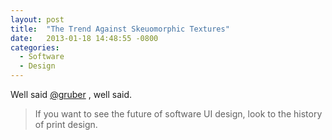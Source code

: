 ```yaml
---
layout: post
title:  "The Trend Against Skeuomorphic Textures"
date:   2013-01-18 14:48:55 -0800
categories:
  - Software
  - Design
---
```


Well said  [@gruber](https://twitter.com/gruber) , well said.

 > If you want to see the future of software UI design, look to the history of print design.

